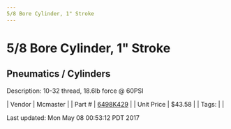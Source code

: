```yaml
---
5/8 Bore Cylinder, 1" Stroke
---
```


# 5/8 Bore Cylinder, 1" Stroke
## Pneumatics / Cylinders
Description: 	10-32 thread, 18.6lb force @ 60PSI 

| Vendor | Mcmaster | 
| Part # | [6498K429](https://www.mcmaster.com/#6498K429) | 
| Unit Price | $43.58 | 
| Tags: |  | 

Last updated: Mon May 08 00:53:12 PDT 2017
